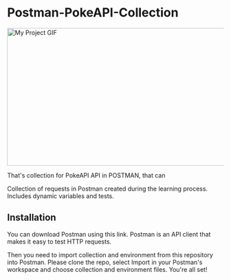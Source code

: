 # Postman-PokeAPI-Collection



<img src="https://im.ezgif.com/tmp/ezgif-1-ba42a10e36.gif" alt="My Project GIF" width="600" height="320">

That's collection for PokeAPI API in POSTMAN, that can

Collection of requests in Postman created during the learning process. Includes dynamic variables and tests.

## Installation
You can download Postman using this link. Postman is an API client that makes it easy to test HTTP requests.

Then you need to import collection and environment from this repository into Postman. Please clone the repo, select Import in your Postman's workspace and choose collection and environment files. You're all set!


